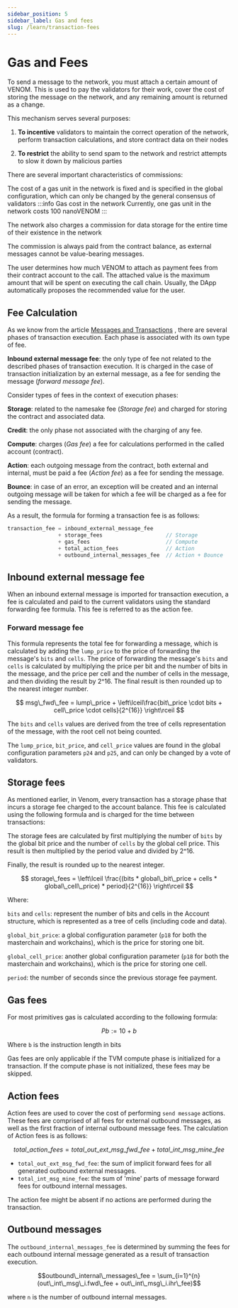 ```yaml
---
sidebar_position: 5
sidebar_label: Gas and fees
slug: /learn/transaction-fees
---
```


# Gas and Fees

To send a message to the network, you must attach a certain amount of VENOM.
This is used to pay the validators for their work, cover the cost of storing
the message on the network, and any remaining amount is returned as a change.

This mechanism serves several purposes:

1. **To incentive** validators to maintain the correct operation of the network,
perform transaction calculations, and store contract data on their nodes

2. **To restrict** the ability to send spam to the network and restrict attempts
to slow it down by malicious parties

There are several important characteristics of commissions:

The cost of a gas unit in the network is fixed and is specified in the global configuration,
which can only be changed by the general consensus of validators
:::info Gas cost in the network
Currently, one gas unit in the network costs 100 nanoVENOM
:::

The network also charges a commission for data storage for the entire
time of their existence in the network

The commission is always paid from the contract balance, as external messages
cannot be value-bearing messages.

The user determines how much VENOM to attach as payment fees
from their contract account to the call. The attached value is the maximum
amount that will be spent on executing the call chain.
Usually, the DApp automatically proposes the recommended value for the user.

## Fee Calculation

As we know from the article [Messages and Transactions](messages-and-transactions.md#transaction-phases)
, there are several phases of transaction execution. Each phase is associated
with its own type of fee.

**Inbound external message fee**: the only type of fee not related to the
described phases of transaction execution. It is charged in the case of
transaction initialization by an external message, as a fee for sending the
message (*forward message fee*).

Consider types of fees in the context of execution phases:

**Storage**: related to the namesake fee (*Storage fee*) and charged for storing
the contract and associated data.

**Credit**: the only phase not associated with the charging of any fee.

**Compute**: charges (*Gas fee*) a fee for calculations performed in the called account (contract).

**Action**: each outgoing message from the contract, both external and
internal, must be paid a fee (*Action fee*) as a fee for sending the message.

**Bounce**: in case of an error, an exception will be created and an internal
outgoing message will be taken for which a fee will be charged as a fee for
sending the message.

As a result, the formula for forming a transaction fee is as follows:

```rust
transaction_fee = inbound_external_message_fee
                + storage_fees                    // Storage
                + gas_fees                        // Compute
                + total_action_fees               // Action
                + outbound_internal_messages_fee  // Action + Bounce
```

## Inbound external message fee

When an inbound external message is imported for transaction execution, a fee
is calculated and paid to the current validators using the standard forwarding
fee formula. This fee is referred to as the action fee.

### Forward message fee

This formula represents the total fee for forwarding a message, which is
calculated by adding the `lump_price` to the price of forwarding the message's
`bits` and `cells`. The price of forwarding the message's `bits` and `cells` is
calculated by multiplying the price per bit and the number of bits in the
message, and the price per cell and the number of cells in the message, and
then dividing the result by 2^16. The final result is then
rounded up to the nearest integer number.

$$
msg\_fwd\_fee = lump\_price + \left\lceil\frac{bit\_price \cdot bits + cell\_price \cdot cells}{2^{16}} \right\rceil
$$

The `bits` and `cells` values are derived from the tree of cells
representation of the message, with the root cell not being counted.

The `lump_price`, `bit_price`, and `cell_price` values are found in the global
configuration parameters `p24` and `p25`, and can only be changed by a vote of
validators.

## Storage fees

As mentioned earlier, in Venom, every transaction has a storage phase that
incurs a storage fee charged to the account balance. This fee is calculated
using the following formula and is charged for the time between transactions:

The storage fees are calculated by first multiplying the number of `bits` by the
global bit price and the number of `cells` by the global cell price. This result
is then multiplied by the period value and divided by 2^16.

Finally, the result is rounded up to the nearest integer.

$$
storage\_fees = \left\lceil \frac{(bits * global\_bit\_price + cells *
global\_cell\_price) * period}{2^{16}} \right\rceil
$$

Where:

`bits` and `cells`: represent the number of bits and cells in
the Account structure, which is represented as a tree of cells (including code
and data).

`global_bit_price`: a global configuration parameter (`p18` for both the
masterchain and workchains), which is the price for storing one bit.

`global_cell_price`: another global configuration parameter (`p18` for both
the masterchain and workchains), which is the price for storing one cell.

`period`: the number of seconds since the previous storage fee payment.

## Gas fees

For most primitives gas is calculated according to the following formula:

$$
Pb := 10 + b
$$

Where `b` is the instruction length in bits

Gas fees are only applicable if the TVM compute phase is initialized for a
transaction. If the compute phase is not initialized, these fees may be skipped.

## Action fees

Action fees are used to cover the cost of performing `send message` actions.
These fees are comprised of all fees for external outbound messages, as well as
the first fraction of internal outbound message fees. The calculation of Action
fees is as follows:

$$
total\_action\_fees = total\_out\_ext\_msg\_fwd\_fee + total\_int\_msg\_mine\_fee
$$

- `total_out_ext_msg_fwd_fee`: the sum of implicit forward fees for all
generated outbound external messages.
- `total_int_msg_mine_fee`: the sum of 'mine' parts of message forward fees for
outbound internal messages.

The action fee might be absent if no actions are performed during the transaction.

## Outbound messages

The `outbound_internal_messages_fee` is determined by summing the fees for each
outbound internal message generated as a result of transaction execution.

$$outbound\_internal\_messages\_fee = \sum_{i=1}^{n} (out\_int\_msg\_i.fwd\_fee + out\_int\_msg\_i.ihr\_fee)$$

where `n` is the number of outbound internal messages.
